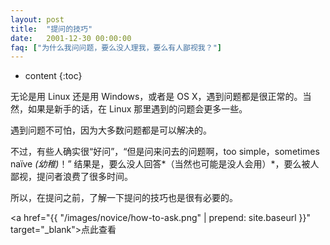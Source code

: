 ```yaml
---
layout: post
title:  "提问的技巧"
date:   2001-12-30 00:00:00
faq: ["为什么我问问题，要么没人理我，要么有人鄙视我？"]
---
```

* content
{:toc}

无论是用 Linux 还是用 Windows，或者是 OS X，遇到问题都是很正常的。当然，如果是新手的话，在 Linux 那里遇到的问题会更多一些。

遇到问题不可怕，因为大多数问题都是可以解决的。

不过，有些人确实很“好问”，“但是问来问去的问题啊，too simple，sometimes naïve *(幼稚)*！” 结果是，要么没人回答*（当然也可能是没人会用）*，要么被人鄙视，提问者浪费了很多时间。

所以，在提问之前，了解一下提问的技巧也是很有必要的。

<a href="{{ "/images/novice/how-to-ask.png" | prepend: site.baseurl }}" target="_blank">点此查看</a>
